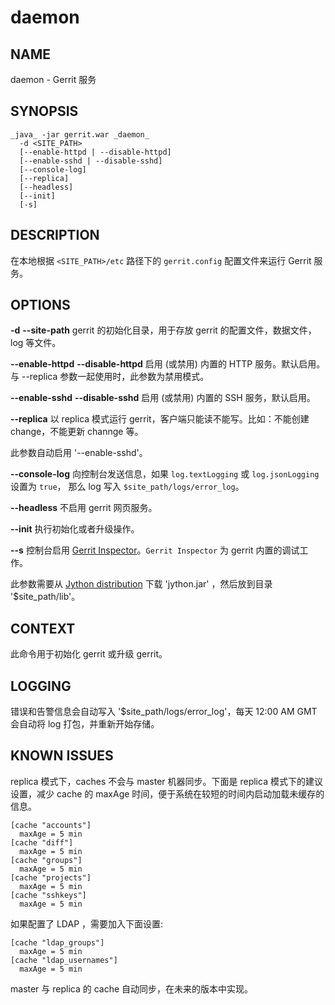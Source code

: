 # daemon

## NAME
daemon - Gerrit 服务

## SYNOPSIS
```
_java_ -jar gerrit.war _daemon_
  -d <SITE_PATH>
  [--enable-httpd | --disable-httpd]
  [--enable-sshd | --disable-sshd]
  [--console-log]
  [--replica]
  [--headless]
  [--init]
  [-s]
```

## DESCRIPTION
在本地根据 `<SITE_PATH>/etc` 路径下的 `gerrit.config` 配置文件来运行 Gerrit 服务。

## OPTIONS

**-d**
**--site-path**
	gerrit 的初始化目录，用于存放 gerrit 的配置文件，数据文件，log 等文件。

**--enable-httpd**
**--disable-httpd**
	启用 (或禁用) 内置的 HTTP 服务。默认启用。与 --replica 参数一起使用时，此参数为禁用模式。

**--enable-sshd**
**--disable-sshd**
	启用 (或禁用) 内置的 SSH 服务，默认启用。

**--replica**
	以 replica 模式运行 gerrit，客户端只能读不能写。比如：不能创建 change，不能更新 channge 等。

 此参数自动启用 '--enable-sshd'。

**--console-log**
	向控制台发送信息，如果 `log.textLogging` 或 `log.jsonLogging` 设置为 `true`， 那么 log 写入 `$site_path/logs/error_log`。

**--headless**
	不启用 gerrit 网页服务。

**--init**
	执行初始化或者升级操作。

**--s**
	控制台启用 [Gerrit Inspector](dev-inspector.md)。`Gerrit Inspector` 为 gerrit 内置的调试工作。

 此参数需要从 [Jython distribution](http://www.jython.org) 下载 'jython.jar' ，然后放到目录 '$site_path/lib'。

## CONTEXT
此命令用于初始化 gerrit 或升级 gerrit。

## LOGGING
错误和告警信息会自动写入 '$site_path/logs/error_log'，每天 12:00 AM GMT 会自动将 log 打包，并重新开始存储。

## KNOWN ISSUES
replica 模式下，caches 不会与 master 机器同步。下面是 replica 模式下的建议设置，减少 cache 的 maxAge 时间，便于系统在较短的时间内启动加载未缓存的信息。

```
[cache "accounts"]
  maxAge = 5 min
[cache "diff"]
  maxAge = 5 min
[cache "groups"]
  maxAge = 5 min
[cache "projects"]
  maxAge = 5 min
[cache "sshkeys"]
  maxAge = 5 min
```

如果配置了 LDAP ，需要加入下面设置:
```
[cache "ldap_groups"]
  maxAge = 5 min
[cache "ldap_usernames"]
  maxAge = 5 min
```

master 与 replica 的 cache 自动同步，在未来的版本中实现。

